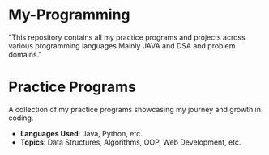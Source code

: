 # My-Programming
"This repository contains all my practice programs and projects across various programming languages Mainly JAVA and DSA and problem domains."
# Practice Programs
A collection of my practice programs showcasing my journey and growth in coding.
- **Languages Used**: Java, Python, etc.
- **Topics**: Data Structures, Algorithms, OOP, Web Development, etc.
